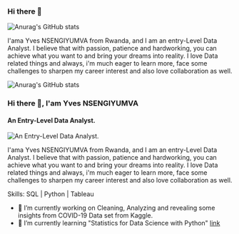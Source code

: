 ### Hi there 👋
![Anurag's GitHub stats](https://github-readme-stats.vercel.app/api?username=JoeYves&show_icons=true&theme=radical)

I'ama Yves NSENGIYUMVA from Rwanda, and I am an entry-Level Data Analyst. I believe that with passion, patience and hardworking, you can achieve what you want to and bring your dreams into reality.
I love Data related things and always, i'm much eager to learn more, face some challenges to sharpen my career interest and also love collaboration as well.

![Anurag's GitHub stats](https://github-readme-stats.vercel.app/api?username=JoeYves&show_icons=true&theme=transparent)









### Hi there 👋, I'am Yves NSENGIYUMVA 
#### An Entry-Level Data Analyst.
![An Entry-Level Data Analyst.](https://arturssmirnovs.github.io/github-profile-readme-generator/images/banner.png)

I'ama Yves NSENGIYUMVA from Rwanda, and I am an entry-Level Data Analyst. I believe that with passion, patience and hardworking, you can achieve what you want to and bring your dreams into reality.
I love Data related things and always, i'm much eager to learn more, face some challenges to sharpen my career interest and also love collaboration as well.


Skills:     SQL | Python | Tableau 

- 🔭 I’m currently working on Cleaning, Analyzing and revealing some insights from COVID-19 Data set from Kaggle. 
- 🌱 I’m currently learning "Statistics for Data Science with Python"  [link](https://www.coursera.org/learn/statistics-for-data-science-python/home/week/4) 






